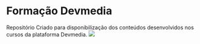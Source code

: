 # Formação Devmedia
Repositório Criado para disponibilização dos conteúdos desenvolvidos nos cursos da plataforma Devmedia.
<img src="https://github.com/k3n3dfelix/formacao-devmedia/blob/main/logo_devmedia.png"/>
